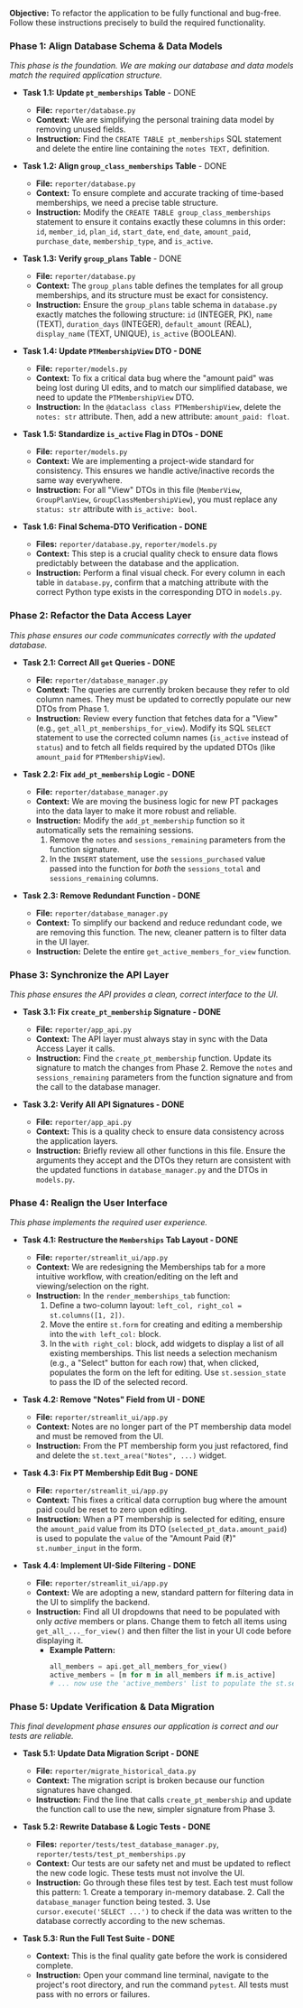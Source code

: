 **Objective:** To refactor the application to be fully functional and bug-free. Follow these instructions precisely to build the required functionality.

### **Phase 1: Align Database Schema & Data Models**
*This phase is the foundation. We are making our database and data models match the required application structure.*

* **Task 1.1: Update `pt_memberships` Table** - DONE
    * **File:** `reporter/database.py`
    * **Context:** We are simplifying the personal training data model by removing unused fields.
    * **Instruction:** Find the `CREATE TABLE pt_memberships` SQL statement and delete the entire line containing the `notes TEXT,` definition.

* **Task 1.2: Align `group_class_memberships` Table** - DONE
    * **File:** `reporter/database.py`
    * **Context:** To ensure complete and accurate tracking of time-based memberships, we need a precise table structure.
    * **Instruction:** Modify the `CREATE TABLE group_class_memberships` statement to ensure it contains exactly these columns in this order: `id`, `member_id`, `plan_id`, `start_date`, `end_date`, `amount_paid`, `purchase_date`, `membership_type`, and `is_active`.

* **Task 1.3: Verify `group_plans` Table** - DONE
    * **File:** `reporter/database.py`
    * **Context:** The `group_plans` table defines the templates for all group memberships, and its structure must be exact for consistency.
    * **Instruction:** Ensure the `group_plans` table schema in `database.py` exactly matches the following structure: `id` (INTEGER, PK), `name` (TEXT), `duration_days` (INTEGER), `default_amount` (REAL), `display_name` (TEXT, UNIQUE), `is_active` (BOOLEAN).

* **Task 1.4: Update `PTMembershipView` DTO - DONE**
    * **File:** `reporter/models.py`
    * **Context:** To fix a critical data bug where the "amount paid" was being lost during UI edits, and to match our simplified database, we need to update the `PTMembershipView` DTO.
    * **Instruction:** In the `@dataclass class PTMembershipView`, delete the `notes: str` attribute. Then, add a new attribute: `amount_paid: float`.

* **Task 1.5: Standardize `is_active` Flag in DTOs - DONE**
    * **File:** `reporter/models.py`
    * **Context:** We are implementing a project-wide standard for consistency. This ensures we handle active/inactive records the same way everywhere.
    * **Instruction:** For all "View" DTOs in this file (`MemberView`, `GroupPlanView`, `GroupClassMembershipView`), you must replace any `status: str` attribute with `is_active: bool`.

* **Task 1.6: Final Schema-DTO Verification - DONE**
    * **Files:** `reporter/database.py`, `reporter/models.py`
    * **Context:** This step is a crucial quality check to ensure data flows predictably between the database and the application.
    * **Instruction:** Perform a final visual check. For every column in each table in `database.py`, confirm that a matching attribute with the correct Python type exists in the corresponding DTO in `models.py`.

### **Phase 2: Refactor the Data Access Layer**
*This phase ensures our code communicates correctly with the updated database.*

* **Task 2.1: Correct All `get` Queries - DONE**
    * **File:** `reporter/database_manager.py`
    * **Context:** The queries are currently broken because they refer to old column names. They must be updated to correctly populate our new DTOs from Phase 1.
    * **Instruction:** Review every function that fetches data for a "View" (e.g., `get_all_pt_memberships_for_view`). Modify its SQL `SELECT` statement to use the corrected column names (`is_active` instead of `status`) and to fetch all fields required by the updated DTOs (like `amount_paid` for `PTMembershipView`).

* **Task 2.2: Fix `add_pt_membership` Logic - DONE**
    * **File:** `reporter/database_manager.py`
    * **Context:** We are moving the business logic for new PT packages into the data layer to make it more robust and reliable.
    * **Instruction:** Modify the `add_pt_membership` function so it automatically sets the remaining sessions.
        1.  Remove the `notes` and `sessions_remaining` parameters from the function signature.
        2.  In the `INSERT` statement, use the `sessions_purchased` value passed into the function for *both* the `sessions_total` and `sessions_remaining` columns.

* **Task 2.3: Remove Redundant Function - DONE**
    * **File:** `reporter/database_manager.py`
    * **Context:** To simplify our backend and reduce redundant code, we are removing this function. The new, cleaner pattern is to filter data in the UI layer.
    * **Instruction:** Delete the entire `get_active_members_for_view` function.

### **Phase 3: Synchronize the API Layer**
*This phase ensures the API provides a clean, correct interface to the UI.*

* **Task 3.1: Fix `create_pt_membership` Signature - DONE**
    * **File:** `reporter/app_api.py`
    * **Context:** The API layer must always stay in sync with the Data Access Layer it calls.
    * **Instruction:** Find the `create_pt_membership` function. Update its signature to match the changes from Phase 2. Remove the `notes` and `sessions_remaining` parameters from the function signature and from the call to the database manager.

* **Task 3.2: Verify All API Signatures - DONE**
    * **File:** `reporter/app_api.py`
    * **Context:** This is a quality check to ensure data consistency across the application layers.
    * **Instruction:** Briefly review all other functions in this file. Ensure the arguments they accept and the DTOs they return are consistent with the updated functions in `database_manager.py` and the DTOs in `models.py`.

### **Phase 4: Realign the User Interface**
*This phase implements the required user experience.*

* **Task 4.1: Restructure the `Memberships` Tab Layout - DONE**
    * **File:** `reporter/streamlit_ui/app.py`
    * **Context:** We are redesigning the Memberships tab for a more intuitive workflow, with creation/editing on the left and viewing/selection on the right.
    * **Instruction:** In the `render_memberships_tab` function:
        1.  Define a two-column layout: `left_col, right_col = st.columns([1, 2])`.
        2.  Move the entire `st.form` for creating and editing a membership into the `with left_col:` block.
        3.  In the `with right_col:` block, add widgets to display a list of all existing memberships. This list needs a selection mechanism (e.g., a "Select" button for each row) that, when clicked, populates the form on the left for editing. Use `st.session_state` to pass the ID of the selected record.

* **Task 4.2: Remove "Notes" Field from UI - DONE**
    * **File:** `reporter/streamlit_ui/app.py`
    * **Context:** Notes are no longer part of the PT membership data model and must be removed from the UI.
    * **Instruction:** From the PT membership form you just refactored, find and delete the `st.text_area("Notes", ...)` widget.

* **Task 4.3: Fix PT Membership Edit Bug - DONE**
    * **File:** `reporter/streamlit_ui/app.py`
    * **Context:** This fixes a critical data corruption bug where the amount paid could be reset to zero upon editing.
    * **Instruction:** When a PT membership is selected for editing, ensure the `amount_paid` value from its DTO (`selected_pt_data.amount_paid`) is used to populate the `value` of the "Amount Paid (₹)" `st.number_input` in the form.

* **Task 4.4: Implement UI-Side Filtering - DONE**
    * **File:** `reporter/streamlit_ui/app.py`
    * **Context:** We are adopting a new, standard pattern for filtering data in the UI to simplify the backend.
    * **Instruction:** Find all UI dropdowns that need to be populated with only *active* members or plans. Change them to fetch all items using `get_all_..._for_view()` and then filter the list in your UI code before displaying it.
        * **Example Pattern:**
            ```python
            all_members = api.get_all_members_for_view()
            active_members = [m for m in all_members if m.is_active]
            # ... now use the 'active_members' list to populate the st.selectbox
            ```

### **Phase 5: Update Verification & Data Migration**
*This final development phase ensures our application is correct and our tests are reliable.*

* **Task 5.1: Update Data Migration Script - DONE**
    * **File:** `reporter/migrate_historical_data.py`
    * **Context:** The migration script is broken because our function signatures have changed.
    * **Instruction:** Find the line that calls `create_pt_membership` and update the function call to use the new, simpler signature from Phase 3.

* **Task 5.2: Rewrite Database & Logic Tests - DONE**
    * **Files:** `reporter/tests/test_database_manager.py`, `reporter/tests/test_pt_memberships.py`
    * **Context:** Our tests are our safety net and must be updated to reflect the new code logic. These tests must not involve the UI.
    * **Instruction:** Go through these files test by test. Each test must follow this pattern: 1. Create a temporary in-memory database. 2. Call the `database_manager` function being tested. 3. Use `cursor.execute('SELECT ...')` to check if the data was written to the database correctly according to the new schemas.

* **Task 5.3: Run the Full Test Suite - DONE**
    * **Context:** This is the final quality gate before the work is considered complete.
    * **Instruction:** Open your command line terminal, navigate to the project's root directory, and run the command `pytest`. All tests must pass with no errors or failures.